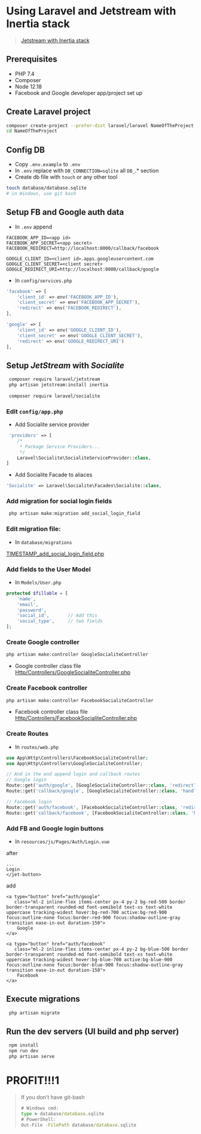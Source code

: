 # Using Laravel and Jetstream with Inertia stack

> [Jetstream with Inertia stack](https://jetstream.laravel.com/2.x/stacks/inertia.html)

## Prerequisites

- PHP 7.4
- Composer
- Node 12.18
- Facebook and Google developer app/project set up

## Create Laravel project

```bash
composer create-project --prefer-dist laravel/laravel NameOfTheProject
cd NameOfTheProject
```

## Config DB

- Copy `.env.example` to `.env`
- In `.env` replace with `DB_CONNECTION=sqlite` all `DB_`.* section
- Create db file with `touch` or any other tool

```bash
touch database/database.sqlite
# in Windows, use git bash
```

## Setup FB and Google auth data

- In `.env` append

```dotenv
FACEBOOK_APP_ID=<app id>
FACEBOOK_APP_SECRET=<app secret>
FACEBOOK_REDIRECT=http://localhost:8000/callback/facebook

GOOGLE_CLIENT_ID=<client id>.apps.googleusercontent.com
GOOGLE_CLIENT_SECRET=<client secret>
GOOGLE_REDIRECT_URI=http://localhost:8000/callback/google
```

- In `config/services.php`

```php
'facebook' => [
    'client_id' => env('FACEBOOK_APP_ID'),
    'client_secret' => env('FACEBOOK_APP_SECRET'),
    'redirect' => env('FACEBOOK_REDIRECT'),
],

'google' => [
    'client_id' => env('GOOGLE_CLIENT_ID'),
    'client_secret' => env('GOOGLE_CLIENT_SECRET'),
    'redirect' => env('GOOGLE_REDIRECT_URI')
],
```

## Setup *JetStream* with *Socialite*

```bash
 composer require laravel/jetstream
 php artisan jetstream:install inertia
 
 composer require laravel/socialite
```

### Edit `config/app.php`

- Add Socialite service provider

```php
 'providers' => [
    /*
     * Package Service Providers...
     */
    Laravel\Socialite\SocialiteServiceProvider::class,
]
 ```

- Add Socialite Facade to aliaces

```php
'Socialite' => Laravel\Socialite\Facades\Socialite::class,
```

### Add migration for social login fields

```bash
 php artisan make:migration add_social_login_field
 ```

### Edit migration file:

- In `database/migrations`

[TIMESTAMP_add_social_login_field.php](https://gist.github.com/kossoy/c7a937ac3335f4ab879b96bffeef1cbd#file-timestamp_add_social_login_field-php)

### Add fields to the User Model

- In `Models/User.php`

```php
protected $fillable = [
    'name',
    'email',
    'password',
    'social_id',       // Add this
    'social_type',     // two fields
];
```

### Create Google controller

 ```bash
 php artisan make:controller GoogleSocialiteController
 ```

- Google controller class
  file [Http/Controllers/GoogleSocialiteController.php](https://gist.github.com/kossoy/c7a937ac3335f4ab879b96bffeef1cbd#file-googlesocialitecontroller-php)

### Create Facebook controller

 ```bash
 php artisan make:controller FacebookSocialiteController
 ```

- Facebook controller class
  file [Http/Controllers/FacebookSocialiteController.php](https://gist.github.com/kossoy/c7a937ac3335f4ab879b96bffeef1cbd#file-facebooksocialitecontroller-php)

### Create Routes

- In `routes/web.php`

```php
use App\Http\Controllers\FacebookSocialiteController;
use App\Http\Controllers\GoogleSocialiteController;

// And in the end append login and callback routes
// Google login
Route::get('auth/google', [GoogleSocialiteController::class, 'redirectToGoogle']);
Route::get('callback/google', [GoogleSocialiteController::class, 'handleCallback']);

// Facebook login
Route::get('auth/facebook', [FacebookSocialiteController::class, 'redirectToFB']);
Route::get('callback/facebook', [FacebookSocialiteController::class, 'handleCallback']);
```

### Add FB and Google login buttons

- In `resources/js/Pages/Auth/Login.vue`

after

```vue
...
Login
</jet-button>
```

add

```vue 
<a type="button" href="auth/google"
   class="ml-2 inline-flex items-center px-4 py-2 bg-red-500 border border-transparent rounded-md font-semibold text-xs text-white uppercase tracking-widest hover:bg-red-700 active:bg-red-900 focus:outline-none focus:border-red-900 focus:shadow-outline-gray transition ease-in-out duration-150">
    Google
</a>

<a type="button" href="auth/facebook"
   class="ml-2 inline-flex items-center px-4 py-2 bg-blue-500 border border-transparent rounded-md font-semibold text-xs text-white uppercase tracking-widest hover:bg-blue-700 active:bg-blue-900 focus:outline-none focus:border-blue-900 focus:shadow-outline-gray transition ease-in-out duration-150">
    Facebook
</a>
```

## Execute migrations

```bash
 php artisan migrate
```

## Run the dev servers (UI build and php server)

```bash
 npm install
 npm run dev
 php artisan serve
```

# PROFIT!!!1

> If you don't have git-bash
>
> ```bat
> # Windows cmd:
> type > database/database.sqlite
> # PowerShell:
> Out-File -FilePath database/database.sqlite
> 
> ```

